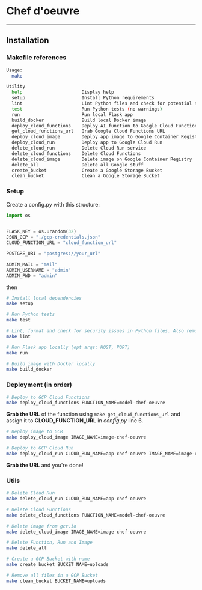 # Chef d'oeuvre

---

## Installation

### Makefile references

```bash
Usage:
  make 

Utility
  help                      Display help
  setup                     Install Python requirements
  lint                      Lint Python files and check for potential security issues.
  test                      Run Python tests (no warnings)
  run                       Run local Flask app
  build_docker              Build local Docker image
  deploy_cloud_functions    Deploy AI function to Google Cloud Functions
  get_cloud_functions_url   Grab Google Cloud Functions URL
  deploy_cloud_image        Deploy app image to Google Container Registry
  deploy_cloud_run          Deploy app to Google Cloud Run
  delete_cloud_run          Delete Cloud Run service
  delete_cloud_functions    Delete Cloud Functions
  delete_cloud_image        Delete image on Google Container Registry
  delete_all                Delete all Google stuff
  create_bucket             Create a Google Storage Bucket
  clean_bucket              Clean a Google Storage Bucket
```


### Setup

Create a config.py with this structure:

```python
import os


FLASK_KEY = os.urandom(32)
JSON_GCP = "./gcp-credentials.json"
CLOUD_FUNCTION_URL = "cloud_function_url"

POSTGRE_URI = "postgres://your_url"

ADMIN_MAIL = "mail"
ADMIN_USERNAME = "admin"
ADMIN_PWD = "admin"
```

then

```bash
# Install local dependencies
make setup

# Run Python tests
make test

# Lint, format and check for security issues in Python files. Also remove cache folders
make lint

# Run Flask app locally (opt args: HOST, PORT)
make run

# Build image with Docker locally
make build_docker
```

### Deployment (in order)

```bash
# Deploy to GCP Cloud Functions
make deploy_cloud_functions FUNCTION_NAME=model-chef-oeuvre
```

**Grab the URL** of the function using `make get_cloud_functions_url` and assign it to **CLOUD_FUNCTION_URL** in *config.py* line 6.

```bash
# Deploy image to GCR
make deploy_cloud_image IMAGE_NAME=image-chef-oeuvre

# Deploy to GCP Cloud Run
make deploy_cloud_run CLOUD_RUN_NAME=app-chef-oeuvre IMAGE_NAME=image-chef-oeuvre

```

**Grab the URL** and you're done!


### Utils

```bash
# Delete Cloud Run
make delete_cloud_run CLOUD_RUN_NAME=app-chef-oeuvre

# Delete Cloud Functions
make delete_cloud_functions FUNCTION_NAME=model-chef-oeuvre

# Delete image from gcr.io
make delete_cloud_image IMAGE_NAME=image-chef-oeuvre

# Delete Function, Run and Image
make delete_all

# Create a GCP Bucket with name
make create_bucket BUCKET_NAME=uploads

# Remove all files in a GCP Bucket
make clean_bucket BUCKET_NAME=uploads
```